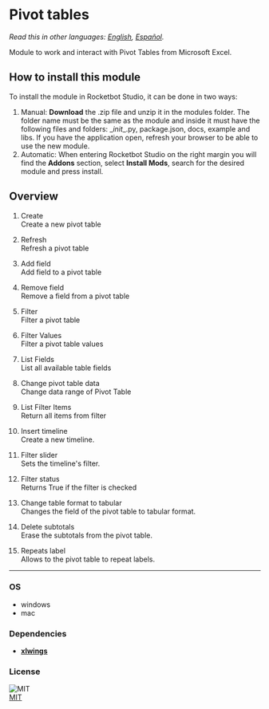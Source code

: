 # Pivot tables

*Read this in other languages: [English](README.md), [Español](README.es.md).*
  
Module to work and interact with Pivot Tables from Microsoft Excel.

## How to install this module
  
To install the module in Rocketbot Studio, it can be done in two ways:
1. Manual: __Download__ the .zip file and unzip it in the modules folder. The folder name must be the same as the module and inside it must have the following files and folders: \__init__.py, package.json, docs, example and libs. If you have the application open, refresh your browser to be able to use the new module.
2. Automatic: When entering Rocketbot Studio on the right margin you will find the **Addons** section, select **Install Mods**, search for the desired module and press install.



## Overview


1. Create  
Create a new pivot table

2. Refresh  
Refresh a pivot table

3. Add field  
Add field to a pivot table

4. Remove field  
Remove a field from a pivot table

5. Filter  
Filter a pivot table

6. Filter Values  
Filter a pivot table values

7. List Fields  
List all available table fields

8. Change pivot table data  
Change data range of Pivot Table

9. List Filter Items   
Return all items from filter

10. Insert timeline  
Create a new timeline.

11. Filter slider  
Sets the timeline's filter.

12. Filter status  
Returns True if the filter is checked

13. Change table format to tabular  
Changes the field of the pivot table to tabular format.

14. Delete subtotals  
Erase the subtotals from the pivot table.

15. Repeats label  
Allows to the pivot table to repeat labels.  


----
### OS

- windows
- mac

### Dependencies
- [**xlwings**](https://pypi.org/project/xlwings/)
### License
  
![MIT](https://camo.githubusercontent.com/107590fac8cbd65071396bb4d04040f76cde5bde/687474703a2f2f696d672e736869656c64732e696f2f3a6c6963656e73652d6d69742d626c75652e7376673f7374796c653d666c61742d737175617265)  
[MIT](http://opensource.org/licenses/mit-license.ph)
